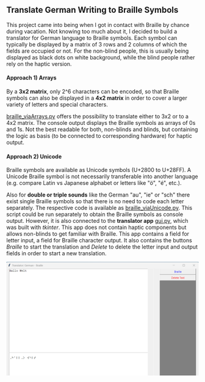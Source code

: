 ## Translate German Writing to Braille Symbols
This project came into being when I got in contact with Braille by chance during vacation. Not knowing too much about it, I decided to build a translator for German language to Braille symbols. Each symbol can typically be displayed by a matrix of 3 rows and 2 columns of which the fields are occupied or not. For the non-blind people, this is usually being displayed as black dots on white background, while the blind people rather rely on the haptic version.

#### Approach 1) Arrays
By a **3x2 matrix**, only 2^6 characters can be encoded, so that Braille symbols can also be displayed in a **4x2 matrix** in order to cover a larger variety of letters and special characters.

[braille_viaArrays.py](braille_viaArrays.py) offers the possibility to translate either to 3x2 or to a 4x2 matrix. The console output displays the Braille symbols as arrays of 0s and 1s. Not the best readable for both, non-blinds and blinds, but containing the logic as basis (to be connected to corresponding hardware) for haptic output.

#### Approach 2) Unicode
Braille symbols are available as Unicode symbols (U+2800 to U+28FF). A Unicode Braille symbol is not necessarily transferable into another language (e.g. compare Latin vs Japanese alphabet or letters like "ö", "é", etc.).

Also for **double or triple sounds** like the German "au", "ie" or "sch" there exist single Braille symbols so that there is no need to code each letter separately. The respective code is available as [braille_viaUnicode.py](braille_viaUnicode.py). This script could be run separately to obtain the Braille symbols as console output. However, it is also connected to the **translator app** [gui.py](gui.py), which was built with *tkinter*. This app does not contain haptic components but allows non-blinds to get familiar with Braille. This app contains a field for letter input, a field for Braille character output. It also contains the buttons *Braille* to start the translation and *Delete* to delete the letter input and output fields in order to start a new translation.

![Image](gui.png)
